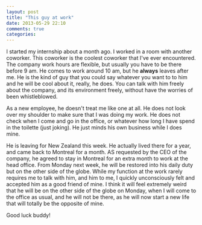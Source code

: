 ```yaml
---
layout: post
title: "This guy at work"
date: 2013-05-29 22:10
comments: true
categories: 
---
```

I started my internship about a month ago. I worked in a room with another coworker. This coworker is the coolest coworker that I've ever encountered. The company work hours are flexible, but usually you have to be there before 9 am. He comes to work around 10 am, but he __always__ leaves after me. He is the kind of guy that you could say whatever you want to to him and he will be cool about it, really, he does. You can talk with him freely about the company, and its environment freely, without have the worries of been whistleblowed. 
<!--more-->
As a new employee, he doesn't treat me like one at all. He does not look over my shoulder to make sure that I was doing my work. He does not check when I come and go in the office, or whatever how long I have spend in the toilette (just joking). He just minds his own business while I does mine. 

He is leaving for New Zealand this week. He actually lived there for a year, and came back to Montreal for a month. AS requested by the CEO of the company, he agreed to stay in Montreal for an extra month to work at the head office. From Monday next week, he will be restored into his daily duty but on the other side of the globe. While my function at the work rarely requires me to talk with him, and him to me, I quickly unconsciously felt and accepted him as a good friend of mine. I think it will feel extremely weird that he will be on the other side of the globe on Monday, when I will come to the office as usual, and he will not be there, as he will now start a new life that will totally be the opposite of mine.

Good luck buddy!